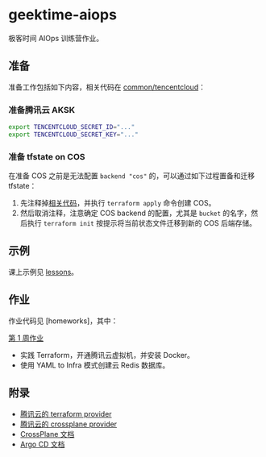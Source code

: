 # geektime-aiops

极客时间 AIOps 训练营作业。

## 准备

准备工作包括如下内容，相关代码在 [common/tencentcloud](common/tencentcloud/)：

### 准备腾讯云 AKSK

```bash
export TENCENTCLOUD_SECRET_ID="..."
export TENCENTCLOUD_SECRET_KEY="..."
```

### 准备 tfstate on COS

在准备 COS 之前是无法配置 `backend "cos"` 的，可以通过如下过程置备和迁移 tfstate：

1. 先注释掉[相关代码](common/tencentcloud/main.tf#L9-L17)，并执行 `terraform apply` 命令创建 COS。
1. 然后取消注释，注意确定 COS backend 的配置，尤其是 `bucket` 的名字，然后执行 `terraform init` 按提示将当前状态文件迁移到新的 COS 后端存储。

## 示例

课上示例见 [lessons](lessons/)。

## 作业

作业代码见 [homeworks]，其中：

[第 1 周作业](./homeworks/week1/)

- 实践 Terraform，开通腾讯云虚拟机，并安装 Docker。
- 使用 YAML to Infra 模式创建云 Redis 数据库。

## 附录

- [腾讯云的 terraform provider](https://registry.terraform.io/providers/tencentcloudstack/tencentcloud/latest/docs)
- [腾讯云的 crossplane provider](https://marketplace.upbound.io/providers/crossplane-contrib/provider-tencentcloud)
- [CrossPlane 文档](https://docs.crossplane.io/latest/)
- [Argo CD 文档](https://argo-cd.readthedocs.io/en/stable/)

